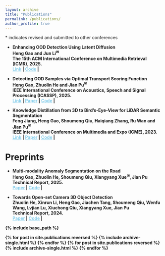 ```yaml
---
layout: archive
title: "Publications"
permalink: /publications/
author_profile: true
---
```

<style>
        a.blue-text {
        color: #87CEEB;
    }
</style>

<a>*</a> indicates revised and submitted to other conferences


<ul>
<li>
<p><b>Enhancing OOD Detection Using Latent Diffusion
<br /><strong>Heng Gao</strong> and Jun Li<sup><a title='Corresponding author'>✉</a></sup>
<br /> The 15th ACM International Conference on Multimedia Retrieval (<strong>ICMR</strong>), 2025. <br /> 
<a href="https://dl.acm.org/doi/abs/10.1145/3731715.3733326" class="blue-text">Link</a> |
<a href="https://github.com/HengGao12/OAL" class="blue-text">Code</a> |  


</p>
</li>
</ul>


<ul>
<li>
<p><b>Detecting OOD Samples via Optimal Transport Scoring Function</b>
<br /><strong>Heng Gao</strong>, Zhuolin He and Jian Pu<sup><a title='Corresponding author'>✉</a></sup>
<br /> IEEE International Conference on Acoustics, Speech and Signal Processing (<strong>ICASSP</strong>), 2025. <br />
<a href="https://ieeexplore.ieee.org/abstract/document/10890502" class="blue-text">Link</a> |
<a href="https://arxiv.org/abs/2502.16115" class="blue-text">Paper</a> |
<a href="https://github.com/HengGao12/OTOD" class="blue-text">Code</a> |


</p>
</li>
</ul>

<ul>
<li>
<p><b>Knowledge Distillation from 3D to Bird’s-Eye-View for LiDAR Semantic Segmentation</b>
<br />Feng Jiang, <strong>Heng Gao</strong>, Shoumeng Qiu, Haiqiang Zhang, Ru Wan and Jian Pu<sup><a title='Corresponding author'>✉</a></sup>
<br /> IEEE International Conference on Multimedia and Expo (<strong>ICME</strong>), 2023. <br />
<a href="https://ieeexplore.ieee.org/abstract/document/10220057" class="blue-text">Link</a> |
<a href="https://arxiv.org/pdf/2304.11393" class="blue-text">Paper</a> |
<a href="https://github.com/fengjiang5/Knowledge-Distillation-from-Cylinder3D-to-PolarNet" class="blue-text">Code</a> |




</p>
</li>
</ul>

# Preprints

<ul>    
<li>
<p><b>Multi-modality Anomaly Segmentation on the Road
</b>
<br /><strong>Heng Gao</strong>, Zhuolin He, Shoumeng Qiu, Xiangyang Xue<sup><a title='Corresponding author'>✉</a></sup>, Jian Pu
<br /> Technical Report, 2025. <br /> 
<a href="https://arxiv.org/pdf/2503.17712" class="blue-text">Paper</a> |
<a href="https://github.com/HengGao12/MMRAS_plus" class="blue-text">Code</a> |
</p>
</li>
</ul>


<ul>    
<li>
<p><b>Towards Open-set Camera 3D Object Detection
</b>
<br />Zhuolin He, Xinrun Li, <strong>Heng Gao</strong>, Jiachen Tang, Shoumeng Qiu, Wenfu Wang, Lvjian Lu, Xiuchong Qiu, Xiangyang Xue, Jian Pu
<br /> Technical Report, 2024. <br /> 
<a href="https://arxiv.org/pdf/2406.17297" class="blue-text">Paper</a> |
<a href="https://github.com/NickHezhuolin/OS-Det3D" class="blue-text">Code</a> |
</p>
</li>
</ul>


{% include base_path %}

{% for post in site.publications reversed %}
  {% include archive-single.html %}
{% endfor %}
{% for post in site.publications reversed %}
  {% include archive-single.html %}
{% endfor %}
